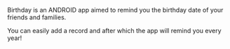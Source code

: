 Birthday is an ANDROID app aimed to remind you the birthday date of your friends and families.

You can easily add a record and after which the app will remind you every year!